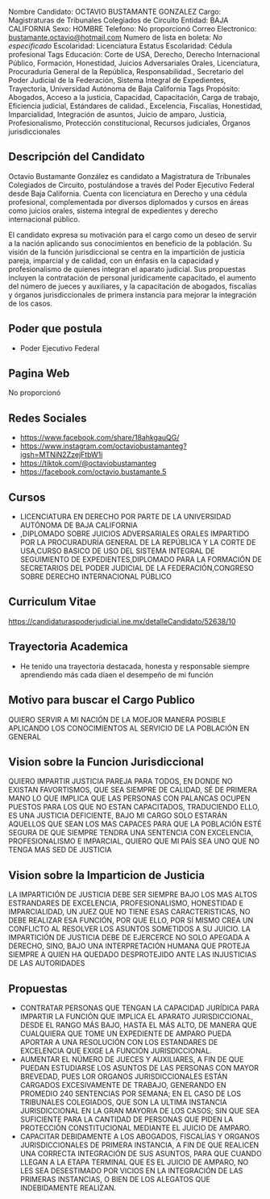 Nombre Candidato: OCTAVIO BUSTAMANTE GONZALEZ
Cargo: Magistraturas de Tribunales Colegiados de Circuito
Entidad: BAJA CALIFORNIA
Sexo: HOMBRE
Telefono: No proporcionó
Correo Electronico: bustamante.octavio@hotmail.com
Numero de lista en boleta: *No especificado*
Escolaridad: Licenciatura
Estatus Escolaridad: Cédula profesional
Tags Educación: Corte de USA, Derecho, Derecho Internacional Público, Formación, Honestidad, Juicios Adversariales Orales, Licenciatura, Procuraduría General de la República, Responsabilidad., Secretario del Poder Judicial de la Federación, Sistema Integral de Expedientes, Trayectoria, Universidad Autónoma de Baja California
Tags Propósito: Abogados, Acceso a la justicia, Capacidad, Capacitación, Carga de trabajo, Eficiencia judicial, Estándares de calidad., Excelencia, Fiscalías, Honestidad, Imparcialidad, Integración de asuntos, Juicio de amparo, Justicia, Profesionalismo, Protección constitucional, Recursos judiciales, Órganos jurisdiccionales


## Descripción del Candidato 

Octavio Bustamante González es candidato a Magistratura de Tribunales Colegiados de Circuito, postulándose a través del Poder Ejecutivo Federal desde Baja California. Cuenta con licenciatura en Derecho y una cédula profesional, complementada por diversos diplomados y cursos en áreas como juicios orales, sistema integral de expedientes y derecho internacional público.

El candidato expresa su motivación para el cargo como un deseo de servir a la nación aplicando sus conocimientos en beneficio de la población. Su visión de la función jurisdiccional se centra en la impartición de justicia pareja, imparcial y de calidad, con un énfasis en la capacidad y profesionalismo de quienes integran el aparato judicial. Sus propuestas incluyen la contratación de personal jurídicamente capacitado, el aumento del número de jueces y auxiliares, y la capacitación de abogados, fiscalías y órganos jurisdiccionales de primera instancia para mejorar la integración de los casos.


## Poder que postula

- Poder Ejecutivo Federal


## Pagina Web

No proporcionó


## Redes Sociales

- https://www.facebook.com/share/18ahkgauQG/
- https://www.instagram.com/octaviobustamanteg?igsh=MTNiN2ZzejFtbW1i
- https://tiktok.com/@octaviobustamanteg
- https://facebook.com/octavio.bustamante.5


## Cursos

- LICENCIATURA EN DERECHO POR PARTE DE LA UNIVERSIDAD AUTÓNOMA DE BAJA CALIFORNIA
- ,DIPLOMADO SOBRE JUICIOS ADVERSARIALES ORALES IMPARTIDO POR LA PROCURADURÍA GENERAL DE LA REPÚBLICA Y LA CORTE DE USA,CURSO BASICO DE USO DEL SISTEMA INTEGRAL DE SEGUIMIENTO DE EXPEDIENTES,DIPLOMADO PARA LA FORMACIÓN DE SECRETARIOS DEL PODER JUDICIAL DE LA FEDERACIÓN,CONGRESO SOBRE DERECHO INTERNACIONAL PÚBLICO


## Curriculum Vitae

https://candidaturaspoderjudicial.ine.mx/detalleCandidato/52638/10


## Trayectoria Academica

- He tenido una trayectoria destacada, honesta y responsable siempre aprendiendo más cada díaen el desempeño de mi función


## Motivo para buscar el Cargo Publico

QUIERO SERVIR A MI NACIÓN DE LA MOEJOR MANERA POSIBLE APLICANDO LOS CONOCIMIENTOS AL SERVICIO DE LA POBLACIÓN EN GENERAL


## Vision sobre la Funcion Jurisdiccional

QUIERO IMPARTIR JUSTICIA PAREJA PARA TODOS, EN DONDE NO EXISTAN FAVORTISMOS, QUE SEA SIEMPRE DE CALIDAD, SÉ DE PRIMERA MANO LO QUE IMPLICA QUE LAS PERSONAS CON PALANCAS OCUPEN PUESTOS PARA LOS QUE NO ESTAN CAPACITADOS, TRADUCIENDO ELLO, ES UNA JUSTICIA DEFICIENTE, BAJO MI CARGO SOLO ESTARÁN AQUELLOS QUE SEAN LOS MAS CAPACES PARA QUE LA POBLACIÓN ESTÉ SEGURA DE QUE SIEMPRE TENDRA UNA SENTENCIA CON EXCELENCIA, PROFESIONALISMO E IMPARCIAL, QUIERO QUE MI PAÍS SEA UNO QUE NO TENGA MAS SED DE JUSTICIA


## Vision sobre la Imparticion de Justicia

LA IMPARTICIÓN DE JUSTICIA DEBE SER SIEMPRE BAJO LOS MAS ALTOS ESTRANDARES DE EXCELENCIA, PROFESIONALISMO, HONESTIDAD E IMPARCIALIDAD, UN JUEZ QUE NO TIENE ESAS CARACTERISTICAS, NO DEBE REALIZAR ESA FUNCIÓN, POR QUE ELLO, POR SÍ MISMO CREA UN CONFLICTO AL RESOLVER LOS ASUNTOS SOMETIDOS A SU JUICIO. LA IMPARTICIÓN DE JUSTICIA DEBE DE EJERCERCE NO SOLO APEGADA A DERECHO, SINO, BAJO UNA INTERPRETACIÓN HUMANA QUE PROTEJA SIEMPRE A QUIEN HA QUEDADO DESPROTEJIDO ANTE LAS INJUSTICIAS DE LAS AUTORIDADES


## Propuestas

- CONTRATAR PERSONAS QUE TENGAN LA CAPACIDAD JURÍDICA PARA IMPARTIR LA FUNCIÓN QUE IMPLICA EL APARATO JURISDICCIONAL, DESDE EL RANGO MÁS BAJO, HASTA EL MÁS ALTO, DE MANERA QUE CUALQUIERA QUE TOME UN EXPEDIENTE DE AMPARO PUEDA APORTAR A UNA RESOLUCIÓN CON LOS ESTANDARES DE EXCELENCIA QUE EXIGE LA FUNCIÓN JURISDICCIONAL.
- AUMENTAR EL NÚMERO DE JUECES Y AUXILIARES, A FIN DE QUE PUEDAN ESTUDIARSE LOS ASUNTOS DE LAS PERSONAS CON MAYOR BREVEDAD, PUES LOR ORGANOS JURISDICCIONALES ESTÁN CARGADOS EXCESIVAMENTE DE TRABAJO, GENERANDO EN PROMEDIO 240 SENTENCIAS POR SEMANA; EN EL CASO DE LOS TRIBUNALES COLEGIADOS, QUE SON LA ULTIMA INSTANCIA JURISDICCIONAL EN LA GRAN MAYORIA DE LOS CASOS; SIN QUE SEA SUFICIENTE PARA LA CANTIDAD DE PERSONAS QUE PIDEN LA PROTECCIÓN CONSTITUCIONAL MEDIANTE EL JUICIO DE AMPARO.
- CAPACITAR DEBIDAMENTE A LOS ABOGADOS, FISCALÍAS Y ORGANOS JURISDICCIONALES DE PRIMERA INSTANCIA, A FIN DE QUE REALICEN UNA CORRECTA INTEGRACIÓN DE SUS ASUNTOS, PARA QUE CUANDO LLEGAN A LA ETAPA TERMINAL QUE ES EL JUICIO DE AMPARO, NO LES SEA DESESTIMADO POR VICIOS EN LA INTEGRACIÓN DE LAS PRIMERAS INSTANCIAS, O BIEN DE LOS ALEGATOS QUE INDEBIDAMENTE REALIZAN.

